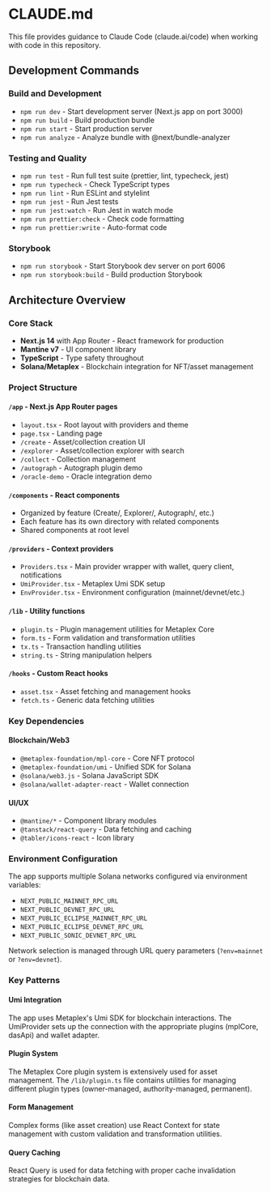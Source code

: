# CLAUDE.md

This file provides guidance to Claude Code (claude.ai/code) when working with code in this repository.

## Development Commands

### Build and Development
- `npm run dev` - Start development server (Next.js app on port 3000)
- `npm run build` - Build production bundle
- `npm run start` - Start production server
- `npm run analyze` - Analyze bundle with @next/bundle-analyzer

### Testing and Quality
- `npm run test` - Run full test suite (prettier, lint, typecheck, jest)
- `npm run typecheck` - Check TypeScript types
- `npm run lint` - Run ESLint and stylelint
- `npm run jest` - Run Jest tests
- `npm run jest:watch` - Run Jest in watch mode
- `npm run prettier:check` - Check code formatting
- `npm run prettier:write` - Auto-format code

### Storybook
- `npm run storybook` - Start Storybook dev server on port 6006
- `npm run storybook:build` - Build production Storybook

## Architecture Overview

### Core Stack
- **Next.js 14** with App Router - React framework for production
- **Mantine v7** - UI component library
- **TypeScript** - Type safety throughout
- **Solana/Metaplex** - Blockchain integration for NFT/asset management

### Project Structure

#### `/app` - Next.js App Router pages
- `layout.tsx` - Root layout with providers and theme
- `page.tsx` - Landing page
- `/create` - Asset/collection creation UI
- `/explorer` - Asset/collection explorer with search
- `/collect` - Collection management
- `/autograph` - Autograph plugin demo
- `/oracle-demo` - Oracle integration demo

#### `/components` - React components
- Organized by feature (Create/, Explorer/, Autograph/, etc.)
- Each feature has its own directory with related components
- Shared components at root level

#### `/providers` - Context providers
- `Providers.tsx` - Main provider wrapper with wallet, query client, notifications
- `UmiProvider.tsx` - Metaplex Umi SDK setup
- `EnvProvider.tsx` - Environment configuration (mainnet/devnet/etc.)

#### `/lib` - Utility functions
- `plugin.ts` - Plugin management utilities for Metaplex Core
- `form.ts` - Form validation and transformation utilities
- `tx.ts` - Transaction handling utilities
- `string.ts` - String manipulation helpers

#### `/hooks` - Custom React hooks
- `asset.tsx` - Asset fetching and management hooks
- `fetch.ts` - Generic data fetching utilities

### Key Dependencies

#### Blockchain/Web3
- `@metaplex-foundation/mpl-core` - Core NFT protocol
- `@metaplex-foundation/umi` - Unified SDK for Solana
- `@solana/web3.js` - Solana JavaScript SDK
- `@solana/wallet-adapter-react` - Wallet connection

#### UI/UX
- `@mantine/*` - Component library modules
- `@tanstack/react-query` - Data fetching and caching
- `@tabler/icons-react` - Icon library

### Environment Configuration
The app supports multiple Solana networks configured via environment variables:
- `NEXT_PUBLIC_MAINNET_RPC_URL`
- `NEXT_PUBLIC_DEVNET_RPC_URL`
- `NEXT_PUBLIC_ECLIPSE_MAINNET_RPC_URL`
- `NEXT_PUBLIC_ECLIPSE_DEVNET_RPC_URL`
- `NEXT_PUBLIC_SONIC_DEVNET_RPC_URL`

Network selection is managed through URL query parameters (`?env=mainnet` or `?env=devnet`).

### Key Patterns

#### Umi Integration
The app uses Metaplex's Umi SDK for blockchain interactions. The UmiProvider sets up the connection with the appropriate plugins (mplCore, dasApi) and wallet adapter.

#### Plugin System
The Metaplex Core plugin system is extensively used for asset management. The `/lib/plugin.ts` file contains utilities for managing different plugin types (owner-managed, authority-managed, permanent).

#### Form Management
Complex forms (like asset creation) use React Context for state management with custom validation and transformation utilities.

#### Query Caching
React Query is used for data fetching with proper cache invalidation strategies for blockchain data.